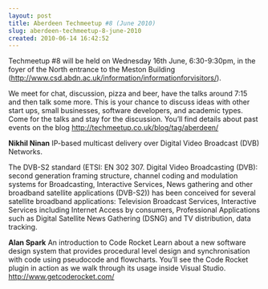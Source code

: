 ```yaml
---
layout: post
title: Aberdeen Techmeetup #8 (June 2010)
slug: aberdeen-techmeetup-8-june-2010
created: 2010-06-14 16:42:52
---
```


Techmeetup #8 will be held on Wednesday 16th June, 6:30-9:30pm, in the foyer of the North entrance to the Meston Building (<a href="http://www.csd.abdn.ac.uk/information/informationforvisitors/">http://www.csd.abdn.ac.uk/information/informationforvisitors/</a>).

We meet for chat, discussion, pizza and beer, have the talks around 7:15 and then talk some more. This is your chance to discuss ideas with other start ups, small businesses, software developers, and academic types. Come for the talks and stay for the discussion. You’ll find details about past events on the blog
<a href="http://techmeetup.co.uk/blog/tag/aberdeen/"> http://techmeetup.co.uk/blog/tag/aberdeen/</a>

<strong>Nikhil Ninan</strong>
IP-based multicast delivery over Digital Video Broadcast (DVB) Networks.

The DVB-S2 standard (ETSI: EN 302 307. Digital Video Broadcasting (DVB): second generation framing structure, channel coding and modulation systems for Broadcasting, Interactive Services, News gathering and other broadband satellite applications (DVB-S2)) has been conceived for several  satellite broadband applications: Television Broadcast Services, Interactive Services including Internet Access by consumers, Professional Applications such as Digital Satellite News Gathering (DSNG) and TV distribution, data tracking.

<strong>Alan Spark</strong>
An introduction to Code Rocket
Learn about a new software design system that provides procedural level design and synchronisation with code using pseudocode and flowcharts. You’ll see the Code Rocket plugin in action as we walk through its usage inside Visual Studio.
<a href="http://www.getcoderocket.com/"> http://www.getcoderocket.com/ </a>